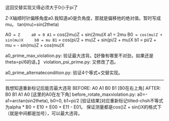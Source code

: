 这回交替实现又得必须大于0小于pi了

Z-X轴顺时针偏移角度a0.我知道a0是负角度，那就是偏移他的绝对值。暂时写成mu。
tan(mu)=sin(2theta)

A0` = Z     a0 = 0
A1` = cos(2mu)Z + sin(2mu)X   a1 = 2mu
B0` = cos(mu)Z + sin(mu)X     b0 = mu
B1` = cos(pi/2 + mu)Z + sin(pi/2 + mu)X  b1 = pi/2 + mu
    = - sin(mu)Z + cos(mu)X

a0_prime_max_violation.py: 验证最大违背。【好像有哪里不对劲，如果还是theta=pi/6的话，】
violation_psi_prime.py: 又修改了态。

a0_prime_alternatecondition.py: 验证4个等式+交替实现。

----------------------------------------
我想知道重新标记后能否最大违背
BEFORE: A0  A1  B0  B1 [B0在右上角]
AFTER:  B0  B1  A1  A0 [这里的A0在左下角]
before_rotate_maxviolation.py: a0=-a1=arctan(sin2theta), b0=0, b1=pi/2
[验证结果]对应重新标记tilted-chsh不等式为alpha * B0 + E10 + E00 + E11 - E01。 
保证测量都是cos()Z + sin()X的格式下（就是中间都是加号），可以最大违背。


